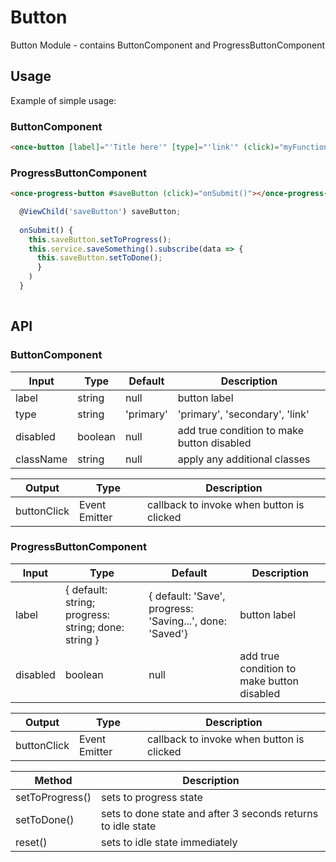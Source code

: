 # Button

Button Module - contains ButtonComponent and ProgressButtonComponent

## Usage

Example of simple usage:

### ButtonComponent

```html
<once-button [label]="'Title here'" [type]="'link'" (click)="myFunction()" [disabled]="form.pristine"></once-button>
```

### ProgressButtonComponent

```html
<once-progress-button #saveButton (click)="onSubmit()"></once-progress-button>
```

```js
  @ViewChild('saveButton') saveButton;
  
  onSubmit() {
    this.saveButton.setToProgress();
    this.service.saveSomething().subscribe(data => {
      this.saveButton.setToDone();
      }
    )
  }
  
```


## API

### ButtonComponent

| Input         | Type          | Default       | Description   |
| ------------- | ------------- | ------------- | ------------- |
| label         | string        | null          | button label |
| type          | string        | 'primary'       | 'primary', 'secondary', 'link' |
| disabled     | boolean        | null          | add true condition to make button disabled |
| className | string | null | apply any additional classes|

| Output         | Type          | Description   |
| ------------- | ------------- |  ------------- |
| buttonClick         | Event Emitter | callback to invoke when button is clicked |

### ProgressButtonComponent

| Input         | Type          | Default       | Description   |
| ------------- | ------------- | ------------- | ------------- |
| label         | { default: string; progress: string; done: string }        | { default: 'Save', progress: 'Saving...', done: 'Saved'} | button label |
| disabled     | boolean        | null          | add true condition to make button disabled |

| Output         | Type          | Description   |
| ------------- | ------------- |  ------------- |
| buttonClick         | Event Emitter | callback to invoke when button is clicked |

| Method         | Description   |
| -------------  | ------------- |
| setToProgress()      |    sets to progress state |
| setToDone() |  sets to done state and after 3 seconds returns to idle state |
| reset() | sets to idle state immediately |
